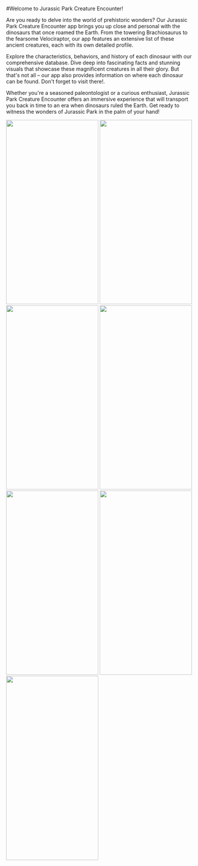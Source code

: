 #Welcome to Jurassic Park Creature Encounter!

Are you ready to delve into the world of prehistoric wonders? Our Jurassic Park Creature Encounter app brings you up close and personal with the dinosaurs that once roamed the Earth. From the towering Brachiosaurus to the fearsome Velociraptor, our app features an extensive list of these ancient creatures, each with its own detailed profile.

Explore the characteristics, behaviors, and history of each dinosaur with our comprehensive database. Dive deep into fascinating facts and stunning visuals that showcase these magnificent creatures in all their glory. But that's not all – our app also provides information on where each dinosaur can be found. Don't forget to visit there!.

Whether you're a seasoned paleontologist or a curious enthusiast, Jurassic Park Creature Encounter offers an immersive experience that will transport you back in time to an era when dinosaurs ruled the Earth. Get ready to witness the wonders of Jurassic Park in the palm of your hand!

<img src="https://github.com/gaurav-afk/ApexPredator/assets/65609530/89c0f0a5-7bd6-4c50-ab9a-2107dae0111c" width="250" height="500">
<img src="https://github.com/gaurav-afk/ApexPredator/assets/65609530/a054bdda-7492-4f1e-ad7c-d5587d207742" width="250" height="500">
<img src="https://github.com/gaurav-afk/ApexPredator/assets/65609530/6b76deff-4d69-4434-871c-01cd71bd3954" width="250" height="500">
<img src="https://github.com/gaurav-afk/ApexPredator/assets/65609530/763ff4dd-55dc-4852-ac4e-5959518feab1" width="250" height="500">
<img src="https://github.com/gaurav-afk/ApexPredator/assets/65609530/cd9e4068-442a-427d-bc40-ab560958fcfa" width="250" height="500">
<img src="https://github.com/gaurav-afk/ApexPredator/assets/65609530/5c884baa-82be-4a3d-a78e-730722660886" width="250" height="500">
<img src="https://github.com/gaurav-afk/ApexPredator/assets/65609530/2be8141f-91b8-41e3-84b3-326852bb394a" width="250" height="500">




